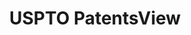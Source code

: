---
bigquery: https://console.cloud.google.com/bigquery?p=patents-public-data&d=patentsview&page=dataset
citation: Attribution should be given to PatentsView for use, distribution, or derivative
  works.
code: https://github.com/CSSIP-AIR/PatentsView-Code-Snippets/
contributors: USPTO
cost: None
description: 'PatentsView includes US patent data including raw data (summaries, applications,
  pregrant applications), disambugations of inventors and assignees, and inventor
  gender estimates.  Also foreign priority data, # of figures and sheets, and government
  interest statements.'
documentation: https://patentsview.org/query/builder-faqs
last_edit: Mon, 04 Apr 2022 19:02:57 GMT
location: https://patentsview.org/
maintained_by: USPTO
record_creation_timestamp: 12/2/2020 17:20:46
schema_fields: '[''male_flag'', ''term_extension'', ''disamb_assignee_id_20200331'',
  ''sector_title'', ''f371_date'', ''county'', ''inventor_id'', ''country'', ''latitude'',
  ''num_claims'', ''organization_id'', ''ipc_class'', ''f102_date'', ''level_two'',
  ''disamb_inventor_id_20191231'', ''classification_value'', ''id'', ''gi_statement'',
  ''_371_date'', ''reldocno'', ''city'', ''num_figures'', ''disamb_inventor_id_20191008'',
  ''action_date'', ''num_sheets'', ''dependent'', ''rule_47'', ''disamb_inventor_id_20200630'',
  ''disamb_inventor_id_20171226'', ''uuid'', ''disamb_inventor_id_20170808'', ''kind'',
  ''section_id'', ''county_fips'', ''term_grant'', ''classification_level'', ''patent_id'',
  ''subgroup'', ''doc_type'', ''field_id'', ''disamb_inventor_id_20181127'', ''withdrawn'',
  ''rawassignee_id'', ''organization'', ''name'', ''section'', ''doctype'', ''date'',
  ''category_id'', ''exemplary'', ''lawyer_id'', ''disamb_inventor_id_20170307'',
  ''country_transformed'', ''level_one'', ''ipc_version_indicator'', ''longitude'',
  ''disamb_inventor_id_20201229'', ''subclass_id'', ''name_last'', ''male'', ''application_id'',
  ''disamb_inventor_id_20190820'', ''subsection_id'', ''latin_name'', ''disamb_inventor_id_20190312'',
  ''filename'', ''field_title'', ''name_first'', ''length'', ''designation'', ''role'',
  ''latlong'', ''abstract'', ''fname'', ''disamb_assignee_id_20200630'', ''_102_date'',
  ''classification_data_source'', ''disamb_inventor_id_20171003'', ''citation_id'',
  ''disamb_assignee_id_20191008'', ''deceased'', ''main_group'', ''lname'', ''group'',
  ''disamb_assignee_id_20190312'', ''location_id'', ''relkind'', ''level_three'',
  ''title'', ''applicant_type'', ''rawlocation_id'', ''group_id'', ''disamb_inventor_id_20200331'',
  ''disamb_assignee_id_20190820'', ''state_fips'', ''state'', ''disamb_assignee_id_20191231'',
  ''attribution_status'', ''sequence'', ''subcategory_id'', ''type'', ''contract_award_number'',
  ''symbol_position'', ''variety'', ''status'', ''subgroup_id'', ''subclass'', ''disamb_inventor_id_20180528'',
  ''publication_number'', ''lapse_of_patent'', ''num'', ''mainclass_id'', ''assignee_id'',
  ''text'', ''classification_status'', ''number'', ''category'', ''term_disclaimer'',
  ''rawinventor_id'', ''disamb_assignee_id_20200929'', ''disclaimer_date'', ''series_code'',
  ''rel_id'', ''disamb_assignee_id_20181127'', ''disamb_inventor_id_20200929'']'
shortname: patentsview
tags:
- disambiguation
- United States
- gender
terms_of_use: Creative Commons Attribution 4.0 International License.
timeframe: 1963-1999
title: USPTO PatentsView
uuid: cf1780b1-e265-4e49-8d1d-83b9cfe0fd9a
---